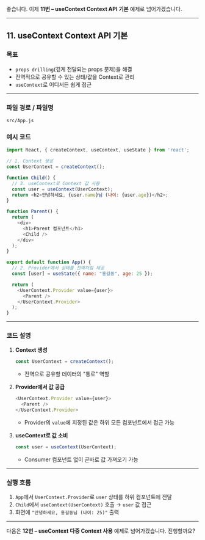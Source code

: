 좋습니다. 이제 **11번 – useContext Context API 기본** 예제로 넘어가겠습니다.

---

## 11. useContext Context API 기본

### 목표

* `props drilling`(깊게 전달되는 props 문제)을 해결
* 전역적으로 공유할 수 있는 상태/값을 Context로 관리
* `useContext`로 어디서든 쉽게 접근

---

### 파일 경로 / 파일명

```
src/App.js
```

### 예시 코드

```javascript
import React, { createContext, useContext, useState } from 'react';

// 1. Context 생성
const UserContext = createContext();

function Child() {
  // 3. useContext로 Context 값 사용
  const user = useContext(UserContext);
  return <h2>안녕하세요, {user.name}님 (나이: {user.age})</h2>;
}

function Parent() {
  return (
    <div>
      <h1>Parent 컴포넌트</h1>
      <Child />
    </div>
  );
}

export default function App() {
  // 2. Provider에서 상태를 전역처럼 제공
  const [user] = useState({ name: "홍길동", age: 25 });

  return (
    <UserContext.Provider value={user}>
      <Parent />
    </UserContext.Provider>
  );
}
```

---

### 코드 설명

1. **Context 생성**

   ```javascript
   const UserContext = createContext();
   ```

   * 전역으로 공유할 데이터의 "통로" 역할

2. **Provider에서 값 공급**

   ```javascript
   <UserContext.Provider value={user}>
     <Parent />
   </UserContext.Provider>
   ```

   * Provider의 `value`에 지정된 값은 하위 모든 컴포넌트에서 접근 가능

3. **useContext로 값 소비**

   ```javascript
   const user = useContext(UserContext);
   ```

   * Consumer 컴포넌트 없이 곧바로 값 가져오기 가능

---

### 실행 흐름

1. `App`에서 `UserContext.Provider`로 `user` 상태를 하위 컴포넌트에 전달
2. `Child`에서 `useContext(UserContext)` 호출 → `user` 값 접근
3. 화면에 `"안녕하세요, 홍길동님 (나이: 25)"` 출력

---

다음은 **12번 – useContext 다중 Context 사용** 예제로 넘어가겠습니다. 진행할까요?
